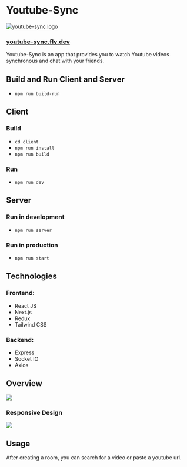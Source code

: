 # Youtube-Sync
<a href="https://you-sync.herokuapp.com/" target="_blank"><img src="https://i.ibb.co/KmDxT8V/youtube-sync-logo-w-name-s100.png" 
alt="youtube-sync logo" /></a>
### [youtube-sync.fly.dev](https://youtube-sync.fly.dev/)
Youtube-Sync is an app that provides you to watch Youtube videos synchronous and chat with your friends.
## Build and Run Client and Server

 - `npm run build-run`
 
 ## Client
 ### Build
 - `cd client`
 - `npm run install`
 - `npm run build`

 ### Run
 - `npm run dev`
 
 ## Server
### Run in development
 - `npm run server`

### Run in production
- `npm run start` 

## Technologies
### Frontend:
- React JS
- Next.js
- Redux
- Tailwind CSS

### Backend:
- Express
- Socket IO
- Axios

## Overview


<img src="https://i.gyazo.com/9e91fafa16e4f5e0a2cf6aa317f49977.gif" />

### Responsive Design
<img src="https://i.gyazo.com/db5e5f3d03eb35455550426169494127.gif"/>

## Usage
After creating a room, you can search for a video or paste a youtube url.
